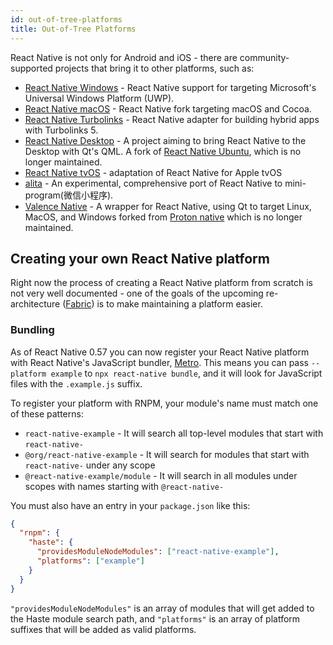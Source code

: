```yaml
---
id: out-of-tree-platforms
title: Out-of-Tree Platforms
---
```


React Native is not only for Android and iOS - there are community-supported projects that bring it to other platforms, such as:

- [React Native Windows](https://github.com/Microsoft/react-native-windows) - React Native support for targeting Microsoft's Universal Windows Platform (UWP).
- [React Native macOS](https://github.com/microsoft/react-native-macos) - React Native fork targeting macOS and Cocoa.
- [React Native Turbolinks](https://github.com/lazaronixon/react-native-turbolinks) - React Native adapter for building hybrid apps with Turbolinks 5.
- [React Native Desktop](https://github.com/status-im/react-native-desktop) - A project aiming to bring React Native to the Desktop with Qt's QML. A fork of [React Native Ubuntu](https://github.com/CanonicalLtd/react-native/), which is no longer maintained.
- [React Native tvOS](https://github.com/react-native-community/react-native-tvos) - adaptation of React Native for Apple tvOS
- [alita](https://github.com/areslabs/alita) - An experimental, comprehensive port of React Native to mini-program(微信小程序).
- [Valence Native](https://github.com/valence-native/valence-native) - A wrapper for React Native, using Qt to target Linux, MacOS, and Windows forked from [Proton native](https://github.com/kusti8/proton-native) which is no longer maintained.

## Creating your own React Native platform

Right now the process of creating a React Native platform from scratch is not very well documented - one of the goals of the upcoming re-architecture ([Fabric](/blog/2018/06/14/state-of-react-native-2018)) is to make maintaining a platform easier.

### Bundling

As of React Native 0.57 you can now register your React Native platform with React Native's JavaScript bundler, [Metro](https://facebook.github.io/metro/). This means you can pass `--platform example` to `npx react-native bundle`, and it will look for JavaScript files with the `.example.js` suffix.

To register your platform with RNPM, your module's name must match one of these patterns:

- `react-native-example` - It will search all top-level modules that start with `react-native-`
- `@org/react-native-example` - It will search for modules that start with `react-native-` under any scope
- `@react-native-example/module` - It will search in all modules under scopes with names starting with `@react-native-`

You must also have an entry in your `package.json` like this:

```json
{
  "rnpm": {
    "haste": {
      "providesModuleNodeModules": ["react-native-example"],
      "platforms": ["example"]
    }
  }
}
```

`"providesModuleNodeModules"` is an array of modules that will get added to the Haste module search path, and `"platforms"` is an array of platform suffixes that will be added as valid platforms.
